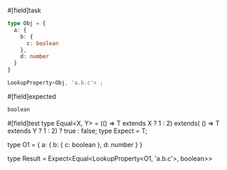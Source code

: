 #[field]task
```ts
type Obj = {
  a: {
    b: {
      c: boolean
    },
    d: number
  }
}

LookupProperty<Obj, 'a.b.c'> ;
```

#[field]expected
```ts
boolean
```

#[field]test
type Equal<X, Y> = (<T>() => T extends X ? 1 : 2) extends(
    <T>() => T extends Y ? 1 : 2) ? true : false;
type Expect<T extends true> = T;

type O1 = {
  a: {
    b: {
      c: boolean
    },
    d: number
  }
}

type Result = Expect<Equal<LookupProperty<O1, 'a.b.c'>, boolean>>